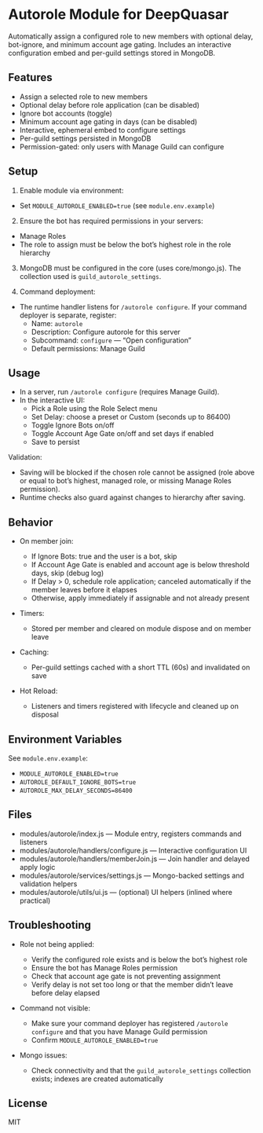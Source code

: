 # Autorole Module for DeepQuasar

Automatically assign a configured role to new members with optional delay, bot-ignore, and minimum account age gating. Includes an interactive configuration embed and per-guild settings stored in MongoDB.

## Features
- Assign a selected role to new members
- Optional delay before role application (can be disabled)
- Ignore bot accounts (toggle)
- Minimum account age gating in days (can be disabled)
- Interactive, ephemeral embed to configure settings
- Per-guild settings persisted in MongoDB
- Permission-gated: only users with Manage Guild can configure

## Setup

1) Enable module via environment:
- Set `MODULE_AUTOROLE_ENABLED=true` (see `module.env.example`)

2) Ensure the bot has required permissions in your servers:
- Manage Roles
- The role to assign must be below the bot’s highest role in the role hierarchy

3) MongoDB must be configured in the core (uses core/mongo.js). The collection used is `guild_autorole_settings`.

4) Command deployment:
- The runtime handler listens for `/autorole configure`. If your command deployer is separate, register:
  - Name: `autorole`
  - Description: Configure autorole for this server
  - Subcommand: `configure` — “Open configuration”
  - Default permissions: Manage Guild

## Usage

- In a server, run `/autorole configure` (requires Manage Guild).
- In the interactive UI:
  - Pick a Role using the Role Select menu
  - Set Delay: choose a preset or Custom (seconds up to 86400)
  - Toggle Ignore Bots on/off
  - Toggle Account Age Gate on/off and set days if enabled
  - Save to persist

Validation:
- Saving will be blocked if the chosen role cannot be assigned (role above or equal to bot’s highest, managed role, or missing Manage Roles permission).
- Runtime checks also guard against changes to hierarchy after saving.

## Behavior

- On member join:
  - If Ignore Bots: true and the user is a bot, skip
  - If Account Age Gate is enabled and account age is below threshold days, skip (debug log)
  - If Delay > 0, schedule role application; canceled automatically if the member leaves before it elapses
  - Otherwise, apply immediately if assignable and not already present

- Timers:
  - Stored per member and cleared on module dispose and on member leave

- Caching:
  - Per-guild settings cached with a short TTL (60s) and invalidated on save

- Hot Reload:
  - Listeners and timers registered with lifecycle and cleaned up on disposal

## Environment Variables

See `module.env.example`:
- `MODULE_AUTOROLE_ENABLED=true`
- `AUTOROLE_DEFAULT_IGNORE_BOTS=true`
- `AUTOROLE_MAX_DELAY_SECONDS=86400`

## Files

- modules/autorole/index.js — Module entry, registers commands and listeners
- modules/autorole/handlers/configure.js — Interactive configuration UI
- modules/autorole/handlers/memberJoin.js — Join handler and delayed apply logic
- modules/autorole/services/settings.js — Mongo-backed settings and validation helpers
- modules/autorole/utils/ui.js — (optional) UI helpers (inlined where practical)

## Troubleshooting

- Role not being applied:
  - Verify the configured role exists and is below the bot’s highest role
  - Ensure the bot has Manage Roles permission
  - Check that account age gate is not preventing assignment
  - Verify delay is not set too long or that the member didn’t leave before delay elapsed

- Command not visible:
  - Make sure your command deployer has registered `/autorole configure` and that you have Manage Guild permission
  - Confirm `MODULE_AUTOROLE_ENABLED=true`

- Mongo issues:
  - Check connectivity and that the `guild_autorole_settings` collection exists; indexes are created automatically

## License
MIT